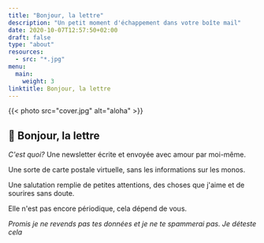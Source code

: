 ```yaml
---
title: "Bonjour, la lettre"
description: "Un petit moment d'échappement dans votre boîte mail"
date: 2020-10-07T12:57:50+02:00
draft: false
type: "about"
resources:
  - src: "*.jpg"
menu:
  main:
    weight: 3
linktitle: Bonjour, la lettre
---
```



{{< photo src="cover.jpg" alt="aloha" >}}

## 💌 Bonjour, la lettre

*C'est quoi?* Une newsletter écrite et envoyée avec amour par moi-même.

Une sorte de carte postale virtuelle, sans les informations sur les monos.

Une salutation remplie de petites attentions, des choses que j'aime et de sourires sans doute.

Elle n'est pas encore périodique, cela dépend de vous.

*Promis je ne revends pas tes données et je ne te spammerai pas. Je déteste cela*
